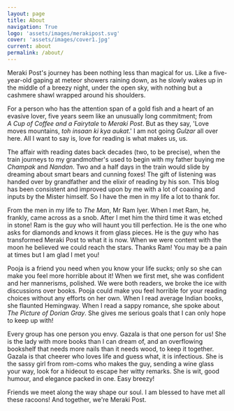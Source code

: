 ```yaml
---
layout: page
title: About
navigation: True
logo: 'assets/images/merakipost.svg'
cover: 'assets/images/cover1.jpg'
current: about
permalink: /about/
---
```


Meraki&nbsp;Post's journey has been nothing less than magical for us. Like a five-year-old gaping at meteor showers raining down, as he slowly wakes up in the middle of a breezy night, under the open sky, with nothing but a cashmere shawl wrapped around his shoulders.

For a person who has the attention span of a gold fish and a heart of an evasive lover, five years seem like an unusually long commitment; from _A&nbsp;Cup of&nbsp;Coffee and a&nbsp;Fairytale_ to _Meraki&nbsp;Post_. But as they say, 'Love moves mountains, _toh insaan ki kya aukat_.' I am not going _Gulzar_ all over here. All I want to say is, love for reading is what makes us, us.

The affair with reading dates back decades (two, to be precise), when the train journeys to my grandmother's used to begin with my father buying me _Champak_ and _Nandan_. Two and a half days in the train would slide by dreaming about smart bears and cunning foxes! The gift of listening was handed over by grandfather and the elixir of reading by his son. This blog has been consistent and improved upon by me with a lot of coaxing and inputs by the Mister himself. So I have the men in my life a lot to thank for.

From the men in my life to _The Man_, Mr&nbsp;Ram&nbsp;Iyer. When I met Ram, he, frankly, came across as a snob. After I met him the third time it was etched in stone! Ram is the guy who will haunt you till perfection. He is the one who asks for diamonds and knows it from glass pieces. He is the guy who has transformed Meraki&nbsp;Post to what it is now. When we were content with the moon he believed we could reach the stars. Thanks Ram! You may be a pain at times but I am glad I met you!

Pooja is a friend you need when you know your life sucks; only so she can make you feel more horrible about it! When we first met, she was confident and her mannerisms, polished. We were both readers, we broke the ice with discussions over books. Pooja could make you feel horrible for your reading choices without any efforts on her own. When I read average Indian books, she flaunted Hemingway. When I read a sappy romance, she spoke about _The Picture of Dorian Gray_. She gives me serious goals that I can only hope to keep up with!

Every group has one person you envy. Gazala is that one person for us! She is the lady with more books than I can dream of, and an overflowing bookshelf that needs more nails than it needs wood, to keep it together. Gazala is that cheerer who loves life and guess what, it is infectious. She is the sassy girl from rom-coms who makes the guy, sending a wine glass your way, look for a hideout to escape her witty remarks. She is wit, good humour, and elegance packed in one. Easy breezy!

Friends we meet along the way shape our soul. I am blessed to have met all these racoons! And together, we're Meraki&nbsp;Post.
